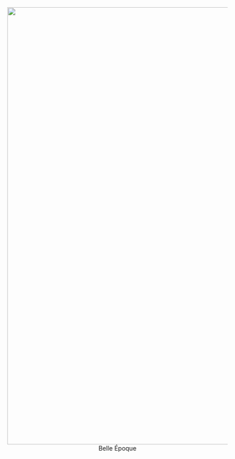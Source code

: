 

<!--
### Hi there 👋
**nicocrozier/nicocrozier** is a ✨ _special_ ✨ repository because its `README.md` (this file) appears on your GitHub profile.

Here are some ideas to get you started:

- 🔭 I’m currently working on ...
- 🌱 I’m currently learning ...
- 👯 I’m looking to collaborate on ...
- 🤔 I’m looking for help with ...
- 💬 Ask me about ...
- 📫 How to reach me: ...
- 😄 Pronouns: ...
- ⚡ Fun fact: ...
-->




 <img src="https://raw.githubusercontent.com/nicocrozier/nicocrozier/master/MOSHED-2020-8-24-21-13-39.gif" width ="1000">


  <!--<img src="https://raw.githubusercontent.com/nicocrozier/nicocrozier/master/tensorflow.png" width="60">
  <img src="https://raw.githubusercontent.com/nicocrozier/nicocrozier/master/c-programming-569564.png" width="60">
  <img src="https://raw.githubusercontent.com/nicocrozier/nicocrozier/master/267_Python-512.png" width="60"> -->
<center>Belle Époque</center>
